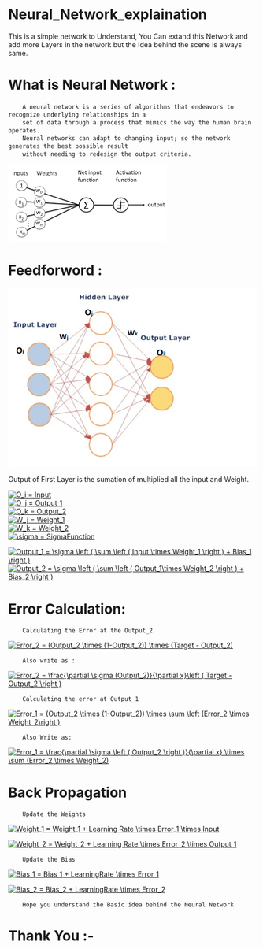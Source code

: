 # Neural_Network_explaination
This is a simple network to Understand, You Can extand this Network and add more Layers in the network but the Idea behind the scene is always same.  

# What is Neural Network :
        A neural network is a series of algorithms that endeavors to recognize underlying relationships in a
        set of data through a process that mimics the way the human brain operates. 
        Neural networks can adapt to changing input; so the network generates the best possible result 
        without needing to redesign the output criteria.
        
   ![](images/index.png)
  
# Feedforword :
  
![](images/neural_network.png)
   
Output of First Layer is the sumation of multiplied all the input and Weight.   
  
<a href="https://www.codecogs.com/eqnedit.php?latex=\dpi{150}&space;O_i&space;=&space;Input" target="_blank"><img src="https://latex.codecogs.com/gif.latex?\dpi{150}&space;O_i&space;=&space;Input" title="O_i = Input" /></a>   
<a href="https://www.codecogs.com/eqnedit.php?latex=\dpi{150}&space;O_j&space;=&space;Output_1" target="_blank"><img src="https://latex.codecogs.com/gif.latex?\dpi{150}&space;O_j&space;=&space;Output_1" title="O_j = Output_1" /></a>  
<a href="https://www.codecogs.com/eqnedit.php?latex=\dpi{150}&space;O_k&space;=&space;Output_2" target="_blank"><img src="https://latex.codecogs.com/gif.latex?\dpi{150}&space;O_k&space;=&space;Output_2" title="O_k = Output_2" /></a>  
<a href="https://www.codecogs.com/eqnedit.php?latex=\dpi{150}&space;W_j&space;=&space;Weight_1" target="_blank"><img src="https://latex.codecogs.com/gif.latex?\dpi{150}&space;W_j&space;=&space;Weight_1" title="W_j = Weight_1" /></a>  
<a href="https://www.codecogs.com/eqnedit.php?latex=\dpi{150}&space;W_k&space;=&space;Weight_2" target="_blank"><img src="https://latex.codecogs.com/gif.latex?\dpi{150}&space;W_k&space;=&space;Weight_2" title="W_k = Weight_2" /></a>   
<a href="https://www.codecogs.com/eqnedit.php?latex=\dpi{150}&space;\sigma&space;=&space;SigmaFunction" target="_blank"><img src="https://latex.codecogs.com/gif.latex?\dpi{150}&space;\sigma&space;=&space;SigmaFunction" title="\sigma = SigmaFunction" /></a>

<a href="https://www.codecogs.com/eqnedit.php?latex=\dpi{150}&space;Output_1&space;=&space;\sigma&space;\left&space;(&space;\sum&space;\left&space;(&space;Input&space;\times&space;Weight_1&space;\right&space;)&space;&plus;&space;Bias_1&space;\right&space;)" target="_blank"><img src="https://latex.codecogs.com/gif.latex?\dpi{150}&space;Output_1&space;=&space;\sigma&space;\left&space;(&space;\sum&space;\left&space;(&space;Input&space;\times&space;Weight_1&space;\right&space;)&space;&plus;&space;Bias_1&space;\right&space;)" title="Output_1 = \sigma \left ( \sum \left ( Input \times Weight_1 \right ) + Bias_1 \right )" /></a>
<a href="https://www.codecogs.com/eqnedit.php?latex=\dpi{150}&space;Output_2&space;=&space;\sigma&space;\left&space;(&space;\sum&space;\left&space;(&space;Output_1\times&space;Weight_2&space;\right&space;)&space;&plus;&space;Bias_2&space;\right&space;)" target="_blank"><img src="https://latex.codecogs.com/gif.latex?\dpi{150}&space;Output_2&space;=&space;\sigma&space;\left&space;(&space;\sum&space;\left&space;(&space;Output_1\times&space;Weight_2&space;\right&space;)&space;&plus;&space;Bias_2&space;\right&space;)" title="Output_2 = \sigma \left ( \sum \left ( Output_1\times Weight_2 \right ) + Bias_2 \right )" /></a>

# Error Calculation: 
        Calculating the Error at the Output_2
  
<a href="https://www.codecogs.com/eqnedit.php?latex=\dpi{150}&space;Error_2&space;=&space;(Output_2&space;\times&space;(1-Output_2))&space;\times&space;(Target&space;-&space;Output_2)" target="_blank"><img src="https://latex.codecogs.com/gif.latex?\dpi{150}&space;Error_2&space;=&space;(Output_2&space;\times&space;(1-Output_2))&space;\times&space;(Target&space;-&space;Output_2)" title="Error_2 = (Output_2 \times (1-Output_2)) \times (Target - Output_2)" /></a>

        Also write as :
<a href="https://www.codecogs.com/eqnedit.php?latex=\dpi{150}&space;Error_2&space;=&space;\frac{\partial&space;\sigma&space;(Output_2)}{\partial&space;x}\left&space;(&space;Target&space;-&space;Output_2&space;\right&space;)" target="_blank"><img src="https://latex.codecogs.com/gif.latex?\dpi{150}&space;Error_2&space;=&space;\frac{\partial&space;\sigma&space;(Output_2)}{\partial&space;x}\left&space;(&space;Target&space;-&space;Output_2&space;\right&space;)" title="Error_2 = \frac{\partial \sigma (Output_2)}{\partial x}\left ( Target - Output_2 \right )" /></a>
 
        Calculating the error at Output_1 
 
<a href="https://www.codecogs.com/eqnedit.php?latex=\dpi{150}&space;Error_1&space;=&space;(Output_2&space;\times&space;(1-Output_2))&space;\times&space;\sum&space;\left&space;(Error_2&space;\times&space;Weight_2\right&space;)" target="_blank"><img src="https://latex.codecogs.com/gif.latex?\dpi{150}&space;Error_1&space;=&space;(Output_2&space;\times&space;(1-Output_2))&space;\times&space;\sum&space;\left&space;(Error_2&space;\times&space;Weight_2\right&space;)" title="Error_1 = (Output_2 \times (1-Output_2)) \times \sum \left (Error_2 \times Weight_2\right )" /></a>

        Also Write as:
        
<a href="https://www.codecogs.com/eqnedit.php?latex=\dpi{150}&space;Error_1&space;=&space;\frac{\partial&space;\sigma&space;\left&space;(&space;Output_2&space;\right&space;)}{\partial&space;x}&space;\times&space;\sum&space;(Error_2&space;\times&space;Weight_2)" target="_blank"><img src="https://latex.codecogs.com/gif.latex?\dpi{150}&space;Error_1&space;=&space;\frac{\partial&space;\sigma&space;\left&space;(&space;Output_2&space;\right&space;)}{\partial&space;x}&space;\times&space;\sum&space;(Error_2&space;\times&space;Weight_2)" title="Error_1 = \frac{\partial \sigma \left ( Output_2 \right )}{\partial x} \times \sum (Error_2 \times Weight_2)" /></a>

# Back Propagation
        Update the Weights
   
<a href="https://www.codecogs.com/eqnedit.php?latex=\dpi{150}&space;Weight_1&space;=&space;Weight_1&space;&plus;&space;Learning&space;Rate&space;\times&space;Error_1&space;\times&space;Input" target="_blank"><img src="https://latex.codecogs.com/gif.latex?\dpi{150}&space;Weight_1&space;=&space;Weight_1&space;&plus;&space;Learning&space;Rate&space;\times&space;Error_1&space;\times&space;Input" title="Weight_1 = Weight_1 + Learning Rate \times Error_1 \times Input" /></a>
  

<a href="https://www.codecogs.com/eqnedit.php?latex=\dpi{150}&space;Weight_2&space;=&space;Weight_2&space;&plus;&space;Learning&space;Rate&space;\times&space;Error_2&space;\times&space;Output_1" target="_blank"><img src="https://latex.codecogs.com/gif.latex?\dpi{150}&space;Weight_2&space;=&space;Weight_2&space;&plus;&space;Learning&space;Rate&space;\times&space;Error_2&space;\times&space;Output_1" title="Weight_2 = Weight_2 + Learning Rate \times Error_2 \times Output_1" /></a>

        Update the Bias

<a href="https://www.codecogs.com/eqnedit.php?latex=\dpi{150}&space;Bias_1&space;=&space;Bias_1&space;&plus;&space;LearningRate&space;\times&space;Error_1" target="_blank"><img src="https://latex.codecogs.com/gif.latex?\dpi{150}&space;Bias_1&space;=&space;Bias_1&space;&plus;&space;LearningRate&space;\times&space;Error_1" title="Bias_1 = Bias_1 + LearningRate \times Error_1" /></a>


<a href="https://www.codecogs.com/eqnedit.php?latex=\dpi{150}&space;Bias_2&space;=&space;Bias_2&space;&plus;&space;LearningRate&space;\times&space;Error_2" target="_blank"><img src="https://latex.codecogs.com/gif.latex?\dpi{150}&space;Bias_2&space;=&space;Bias_2&space;&plus;&space;LearningRate&space;\times&space;Error_2" title="Bias_2 = Bias_2 + LearningRate \times Error_2" /></a>

        Hope you understand the Basic idea behind the Neural Network
        
# Thank You :-
